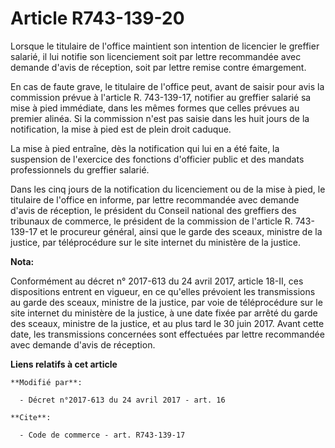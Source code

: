 # Article R743-139-20

Lorsque le titulaire de l'office maintient son intention de licencier le greffier salarié, il lui notifie son licenciement
soit par lettre recommandée avec demande d'avis de réception, soit par lettre remise contre émargement.

En cas de faute grave, le titulaire de l'office peut, avant de saisir pour avis la commission prévue à l'article R.
743-139-17, notifier au greffier salarié sa mise à pied immédiate, dans les mêmes formes que celles prévues au premier
alinéa. Si la commission n'est pas saisie dans les huit jours de la notification, la mise à pied est de plein droit caduque.

La mise à pied entraîne, dès la notification qui lui en a été faite, la suspension de l'exercice des fonctions d'officier
public et des mandats professionnels du greffier salarié.

Dans les cinq jours de la notification du licenciement ou de la mise à pied, le titulaire de l'office en informe, par lettre
recommandée avec demande d'avis de réception, le président du Conseil national des greffiers des tribunaux de commerce, le
président de la commission de l'article R. 743-139-17 et le procureur général, ainsi que le garde des sceaux, ministre de la
justice, par téléprocédure sur le site internet du ministère de la justice.

**Nota:**

Conformément au décret n° 2017-613 du 24 avril 2017, article 18-II, ces dispositions entrent en vigueur, en ce qu'elles
prévoient les transmissions au garde des sceaux, ministre de la justice, par voie de téléprocédure sur le site internet du
ministère de la justice, à une date fixée par arrêté du garde des sceaux, ministre de la justice, et au plus tard le 30 juin
2017. Avant cette date, les transmissions concernées sont effectuées par lettre recommandée avec demande d'avis de réception.

**Liens relatifs à cet article**

	**Modifié par**:

	  - Décret n°2017-613 du 24 avril 2017 - art. 16

	**Cite**:

	  - Code de commerce - art. R743-139-17
